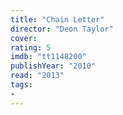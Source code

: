 ```yaml
---
title: "Chain Letter"
director: "Deon Taylor"
cover: 
rating: 5
imdb: "tt1148200"
publishYear: "2010"
read: "2013"
tags:
- 
---
```

